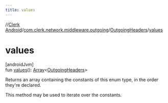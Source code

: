 ```yaml
---
title: values
---
```

//[Clerk Android](../../../index.html)/[com.clerk.network.middleware.outgoing](../index.html)/[OutgoingHeaders](index.html)/[values](values.html)



# values



[androidJvm]\
fun [values](values.html)(): [Array](https://kotlinlang.org/api/latest/jvm/stdlib/kotlin-stdlib/kotlin/-array/index.html)&lt;[OutgoingHeaders](index.html)&gt;



Returns an array containing the constants of this enum type, in the order they're declared.



This method may be used to iterate over the constants.




